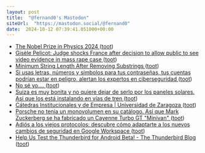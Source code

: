 ```yaml
---
layout: post
title:  "@fernand0's Mastodon"
siteUrl:  "https://mastodon.social/@fernand0"
date:  2024-10-12 07:39:41.051000+00:00
---
```

*  [The Nobel Prize in Physics 2024 ](https://www.nobelprize.org/prizes/physics/2024/summary) ([toot](https://mastodon.social/@fernand0/113293314034903042))
*  [Gisèle Pelicot: Judge shocks France after decision to allow public to see video evidence in mass rape case ](https://www.independent.co.uk/news/world/europe/gisele-pelicot-france-rape-case-b2624961.htm) ([toot](https://mastodon.social/@fernand0/113292497648632804))
*  [Minimum String Length After Removing Substrings   ](https://leetcode.com/problems/minimum-string-length-after-removing-substrings/description/) ([toot](https://mastodon.social/@fernand0/113291877367825443))
*  [Si usas letras, números y símbolos para tus contraseñas, tus cuentas podrían estar en peligro, alertan los expertos en ciberseguridad  ](https://www.elmundotoday.com/2024/10/si-usas-letras-numeros-y-simbolos-para-tus-contrasenas-tus-cuentas-podrian-estar-en-peligro-alertan-los-expertos-en-ciberseguridad/) ([toot](https://mastodon.social/@fernand0/113290055694079521))
*  [No sé yo…. ](https://avecesunafoto.wordpress.com/2024/10/11/no-se-yo) ([toot](https://mastodon.social/@fernand0/113290011590206565))
*  [Suiza es muy bonita y no quiere dejar de serlo por los paneles solares. Así que los está instalando en vías de tren ](https://www.xataka.com/energia/suiza-muy-bonita-no-quiere-dejar-serlo-paneles-solares-asi-que-esta-instalando-vias-tre) ([toot](https://mastodon.social/@fernand0/113289804619597467))
*  [Cátedras Institucionales y de Empresa \| Universidad de Zaragoza ](https://catedras.unizar.es) ([toot](https://mastodon.social/@fernand0/113289481519133448))
*  [Porsche no tenía un monovolumen en su catálogo. Así que Mark Zuckerberg se ha fabricado un Cayenne Turbo GT "Minivan" ](https://www.xataka.com/movilidad/porsche-no-tenia-monovolumen-su-catalogo-asi-que-mark-zuckerberg-se-ha-fabricado-cayenne-turbo-gt-miniva) ([toot](https://mastodon.social/@fernand0/113289230635886336))
*  [Adiós a los viejos protocolos: descubre cómo adaptarte a los nuevos cambios de seguridad en Google Workspace ](https://wwwhatsnew.com/2024/10/04/adios-a-los-viejos-protocolos-descubre-como-adaptarte-a-los-nuevos-cambios-de-seguridad-en-google-workspace) ([toot](https://mastodon.social/@fernand0/113288540518145722))
*  [Help Us Test the Thunderbird for Android Beta! - The Thunderbird Blog ](https://blog.thunderbird.net/2024/09/help-us-test-the-thunderbird-for-android-beta) ([toot](https://mastodon.social/@fernand0/113288394147835984))
